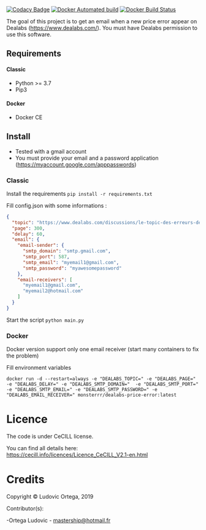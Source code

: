[![Codacy Badge](https://api.codacy.com/project/badge/Grade/d071f01d0d074b1aaa718747cc6b787b)](https://www.codacy.com/manual/M0NsTeRRR/Dealabs-Price-error?utm_source=github.com&amp;utm_medium=referral&amp;utm_content=M0NsTeRRR/Dealabs-Price-error&amp;utm_campaign=Badge_Grade)
[![Docker Automated build](https://img.shields.io/docker/cloud/automated/monsterrr/dealabs-price-error?style=flat-square)](https://hub.docker.com/r/monsterrr/dealabs-price-error)
[![Docker Build Status](https://img.shields.io/docker/cloud/build/monsterrr/dealabs-price-error?style=flat-square)](https://hub.docker.com/r/monsterrr/dealabs-price-error)

The goal of this project is to get an email when a new price error appear on Dealabs (https://www.dealabs.com/). 
You must have Dealabs permission to use this software.

## Requirements
#### Classic
- Python >= 3.7
- Pip3

#### Docker
- Docker CE

## Install

- Tested with a gmail account
- You must provide your email and a password application (https://myaccount.google.com/apppasswords)

### Classic
Install the requirements `pip install -r requirements.txt`

Fill config.json with some informations :
```json
{
  "topic": "https://www.dealabs.com/discussions/le-topic-des-erreurs-de-prix-1056379",
  "page": 300,
  "delay": 60,
  "email": {
    "email-sender": {
      "smtp_domain": "smtp.gmail.com",
      "smtp_port": 587,
      "smtp_email": "myemail1@gmail.com",
      "smtp_password": "myawesomepassword"
    },
    "email-receivers": [
      "myemail1@gmail.com",
      "myemail2@hotmail.com"
    ]
  }
}
```
Start the script `python main.py`

### Docker

Docker version support only one email receiver (start many containers to fix the problem)

Fill environment variables

`docker run -d --restart=always -e "DEALABS_TOPIC=" -e "DEALABS_PAGE=" -e "DEALABS_DELAY=" -e "DEALABS_SMTP_DOMAIN=" 
-e "DEALABS_SMTP_PORT=" -e "DEALABS_SMTP_EMAIL=" -e "DEALABS_SMTP_PASSWORD=" -e "DEALABS_EMAIL_RECEIVER=" monsterrr/dealabs-price-error:latest`

# Licence

The code is under CeCILL license.

You can find all details here: https://cecill.info/licences/Licence_CeCILL_V2.1-en.html

# Credits

Copyright © Ludovic Ortega, 2019

Contributor(s):

-Ortega Ludovic - mastership@hotmail.fr
